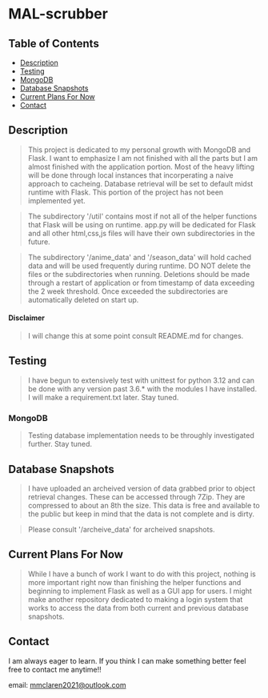 # MAL-scrubber

## Table of Contents

<!-- * [Installation](https://github.com/Dr1p5ter/MAL-scrubber#Installation) -->
* [Description](https://github.com/Dr1p5ter/MAL-scrubber#Description)
* [Testing](https://github.com/Dr1p5ter/MAL-scrubber#Testing)
* [MongoDB](https://github.com/Dr1p5ter/MAL-scrubber#MongoDB)
* [Database Snapshots](https://github.com/Dr1p5ter/MAL-scrubber#Database_Snapshots)
* [Current Plans For Now](https://github.com/Dr1p5ter/MAL-scrubber#Current_Plans_For_Now)
* [Contact](https://github.com/Dr1p5ter/MAL-scrubber#Contact)

## Description

> This project is dedicated to my personal growth with MongoDB and Flask. I want to emphasize I am not finished with all the parts but I am almost finished with the application portion. Most of the heavy lifting will be done through local instances that incorperating a naive approach to cacheing. Database retrieval will be set to default midst runtime with Flask. This portion of the project has not been implemented yet.

> The subdirectory '/util' contains most if not all of the helper functions that Flask will be using on runtime. app.py will be dedicated for Flask and all other html,css,js files will have their own subdirectories in the future.

> The subdirectory '/anime_data' and '/season_data' will hold cached data and will be used frequently during runtime. DO NOT delete the files or the subdirectories when running. Deletions should be made through a restart of application or from timestamp of data exceeding the 2 week threshold. Once exceeded the subdirectories are automatically deleted on start up.

#### Disclaimer
> I will change this at some point consult README.md for changes.

## Testing

> I have begun to extensively test with unittest for python 3.12 and can be done with any version past 3.6.* with the modules I have installed. I will make a requirement.txt later. Stay tuned.

### MongoDB

> Testing database implementation needs to be throughly investigated further. Stay tuned.

## Database Snapshots

> I have uploaded an archeived version of data grabbed prior to object retrieval changes. These can be accessed through 7Zip. They are compressed to about an 8th the size. This data is free and available to the public but keep in mind that the data is not complete and is dirty.

> Please consult '/archeive_data' for archeived snapshots.

## Current Plans For Now

> While I have a bunch of work I want to do with this project, nothing is more important right now than finishing the helper functions and beginning to implement Flask as well as a GUI app for users. I might make another repository dedicated to making a login system that works to access the data from both current and previous database snapshots.

## Contact

I am always eager to learn. If you think I can make something better feel free to contact me anytime!!

email: mmclaren2021@outlook.com